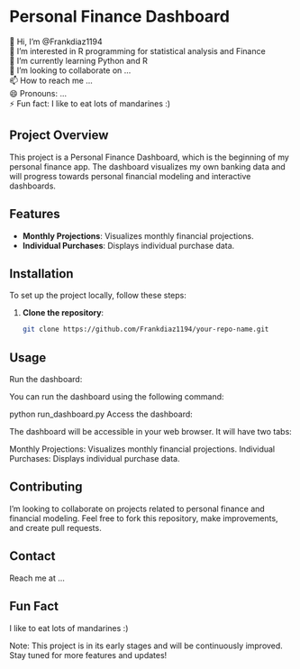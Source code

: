 # Personal Finance Dashboard

👋 Hi, I’m @Frankdiaz1194  
👀 I’m interested in R programming for statistical analysis and Finance  
🌱 I’m currently learning Python and R  
💞️ I’m looking to collaborate on ...  
📫 How to reach me ...  
😄 Pronouns: ...  
⚡ Fun fact: I like to eat lots of mandarines :)

## Project Overview

This project is a Personal Finance Dashboard, which is the beginning of my personal finance app. The dashboard visualizes my own banking data and will progress towards personal financial modeling and interactive dashboards.

## Features

- **Monthly Projections**: Visualizes monthly financial projections.
- **Individual Purchases**: Displays individual purchase data.

## Installation

To set up the project locally, follow these steps:

1. **Clone the repository**:

   ```bash
   git clone https://github.com/Frankdiaz1194/your-repo-name.git

## Usage
Run the dashboard:

You can run the dashboard using the following command:


python run_dashboard.py
Access the dashboard:

The dashboard will be accessible in your web browser. It will have two tabs:

Monthly Projections: Visualizes monthly financial projections.
Individual Purchases: Displays individual purchase data.

## Contributing

I’m looking to collaborate on projects related to personal finance and financial modeling. Feel free to fork this repository, make improvements, and create pull requests.


## Contact
Reach me at ...


## Fun Fact
I like to eat lots of mandarines :)

Note: This project is in its early stages and will be continuously improved. Stay tuned for more features and updates!




<!---
Frankdiaz1194/Frankdiaz1194 is a ✨ special ✨ repository because its `README.md` (this file) appears on your GitHub profile.
You can click the Preview link to take a look at your changes.
--->
